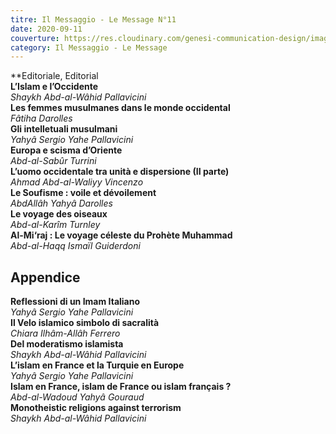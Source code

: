 ```yaml
---
titre: Il Messaggio - Le Message N°11
date: 2020-09-11
couverture: https://res.cloudinary.com/genesi-communication-design/image/upload/v1606125410/ihei/couvertures/messaggio-11_symrpq.jpg
category: Il Messaggio - Le Message
---
```

**Editoriale, Editorial</br>
**L’Islam e l’Occidente**</br>
*Shaykh Abd-al-Wâhid Pallavicini*</br>
**Les femmes musulmanes dans le monde occidental**</br>
*Fâtiha Darolles*</br>
**Gli intelletuali musulmani**</br>
*Yahyâ Sergio Yahe Pallavicini*</br>
**Europa e scisma d’Oriente**</br>
*Abd-al-Sabûr Turrini*</br>
**L’uomo occidentale tra unità e dispersione (II parte)**</br>
*Ahmad Abd-al-Waliyy Vincenzo*</br>
**Le Soufisme&nbsp;: voile et dévoilement**</br>
*AbdAllâh Yahyâ Darolles*</br>
**Le voyage des oiseaux**</br>
*Abd-al-Karîm Turnley*</br>
**Al-Mi‘raj&nbsp;: Le voyage céleste du Prohète Muhammad**</br>
*Abd-al-Haqq Ismaïl Guiderdoni*</br>
## Appendice</br>
**Reflessioni di un Imam Italiano**</br>
*Yahyâ Sergio Yahe Pallavicini*</br>
**Il Velo islamico simbolo di sacralità**</br>
*Chiara Ilhâm-Allâh Ferrero*</br>
**Del moderatismo islamista**</br>
*Shaykh Abd-al-Wâhid Pallavicini*</br>
**L’islam en France et la Turquie en Europe**</br>
*Yahyâ Sergio Yahe Pallavicini*</br>
**Islam en France, islam de France ou islam français&nbsp;?**</br>
*Abd-al-Wadoud Yahyâ Gouraud*</br>
**Monotheistic religions against terrorism**</br>
*Shaykh Abd-al-Wâhid Pallavicini*</br>

